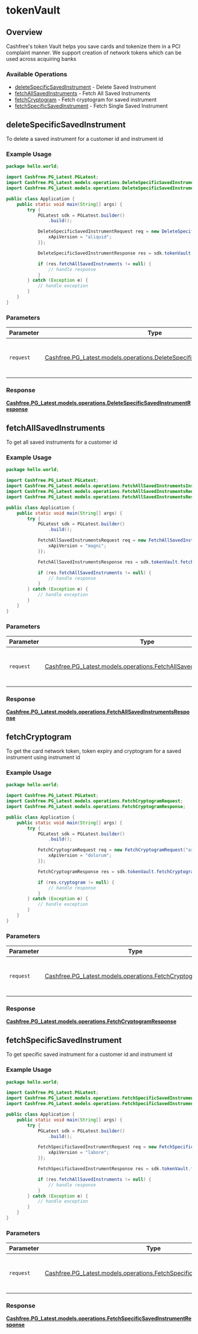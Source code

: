 # tokenVault

## Overview

Cashfree's token Vault helps you save cards and tokenize them in a PCI complaint manner. We support creation of network tokens which can be used across acquiring banks

### Available Operations

* [deleteSpecificSavedInstrument](#deletespecificsavedinstrument) - Delete Saved Instrument
* [fetchAllSavedInstruments](#fetchallsavedinstruments) - Fetch All Saved Instruments
* [fetchCryptogram](#fetchcryptogram) - Fetch cryptogram for saved instrument
* [fetchSpecificSavedInstrument](#fetchspecificsavedinstrument) - Fetch Single Saved Instrument

## deleteSpecificSavedInstrument

To delete a saved instrument for a customer id and instrument id

### Example Usage

```java
package hello.world;

import Cashfree.PG_Latest.PGLatest;
import Cashfree.PG_Latest.models.operations.DeleteSpecificSavedInstrumentRequest;
import Cashfree.PG_Latest.models.operations.DeleteSpecificSavedInstrumentResponse;

public class Application {
    public static void main(String[] args) {
        try {
            PGLatest sdk = PGLatest.builder()
                .build();

            DeleteSpecificSavedInstrumentRequest req = new DeleteSpecificSavedInstrumentRequest("quibusdam", "labore", "modi", "qui") {{
                xApiVersion = "aliquid";
            }};            

            DeleteSpecificSavedInstrumentResponse res = sdk.tokenVault.deleteSpecificSavedInstrument(req);

            if (res.fetchAllSavedInstruments != null) {
                // handle response
            }
        } catch (Exception e) {
            // handle exception
        }
    }
}
```

### Parameters

| Parameter                                                                                                                                    | Type                                                                                                                                         | Required                                                                                                                                     | Description                                                                                                                                  |
| -------------------------------------------------------------------------------------------------------------------------------------------- | -------------------------------------------------------------------------------------------------------------------------------------------- | -------------------------------------------------------------------------------------------------------------------------------------------- | -------------------------------------------------------------------------------------------------------------------------------------------- |
| `request`                                                                                                                                    | [Cashfree.PG_Latest.models.operations.DeleteSpecificSavedInstrumentRequest](../../models/operations/DeleteSpecificSavedInstrumentRequest.md) | :heavy_check_mark:                                                                                                                           | The request object to use for the request.                                                                                                   |


### Response

**[Cashfree.PG_Latest.models.operations.DeleteSpecificSavedInstrumentResponse](../../models/operations/DeleteSpecificSavedInstrumentResponse.md)**


## fetchAllSavedInstruments

To get all saved instruments for a customer id

### Example Usage

```java
package hello.world;

import Cashfree.PG_Latest.PGLatest;
import Cashfree.PG_Latest.models.operations.FetchAllSavedInstrumentsInstrumentType;
import Cashfree.PG_Latest.models.operations.FetchAllSavedInstrumentsRequest;
import Cashfree.PG_Latest.models.operations.FetchAllSavedInstrumentsResponse;

public class Application {
    public static void main(String[] args) {
        try {
            PGLatest sdk = PGLatest.builder()
                .build();

            FetchAllSavedInstrumentsRequest req = new FetchAllSavedInstrumentsRequest("cupiditate", FetchAllSavedInstrumentsInstrumentType.CARD, "quos", "perferendis") {{
                xApiVersion = "magni";
            }};            

            FetchAllSavedInstrumentsResponse res = sdk.tokenVault.fetchAllSavedInstruments(req);

            if (res.fetchAllSavedInstruments != null) {
                // handle response
            }
        } catch (Exception e) {
            // handle exception
        }
    }
}
```

### Parameters

| Parameter                                                                                                                          | Type                                                                                                                               | Required                                                                                                                           | Description                                                                                                                        |
| ---------------------------------------------------------------------------------------------------------------------------------- | ---------------------------------------------------------------------------------------------------------------------------------- | ---------------------------------------------------------------------------------------------------------------------------------- | ---------------------------------------------------------------------------------------------------------------------------------- |
| `request`                                                                                                                          | [Cashfree.PG_Latest.models.operations.FetchAllSavedInstrumentsRequest](../../models/operations/FetchAllSavedInstrumentsRequest.md) | :heavy_check_mark:                                                                                                                 | The request object to use for the request.                                                                                         |


### Response

**[Cashfree.PG_Latest.models.operations.FetchAllSavedInstrumentsResponse](../../models/operations/FetchAllSavedInstrumentsResponse.md)**


## fetchCryptogram

To get the card network token, token expiry and cryptogram for a saved instrument using instrument id

### Example Usage

```java
package hello.world;

import Cashfree.PG_Latest.PGLatest;
import Cashfree.PG_Latest.models.operations.FetchCryptogramRequest;
import Cashfree.PG_Latest.models.operations.FetchCryptogramResponse;

public class Application {
    public static void main(String[] args) {
        try {
            PGLatest sdk = PGLatest.builder()
                .build();

            FetchCryptogramRequest req = new FetchCryptogramRequest("assumenda", "ipsam", "alias", "fugit") {{
                xApiVersion = "dolorum";
            }};            

            FetchCryptogramResponse res = sdk.tokenVault.fetchCryptogram(req);

            if (res.cryptogram != null) {
                // handle response
            }
        } catch (Exception e) {
            // handle exception
        }
    }
}
```

### Parameters

| Parameter                                                                                                        | Type                                                                                                             | Required                                                                                                         | Description                                                                                                      |
| ---------------------------------------------------------------------------------------------------------------- | ---------------------------------------------------------------------------------------------------------------- | ---------------------------------------------------------------------------------------------------------------- | ---------------------------------------------------------------------------------------------------------------- |
| `request`                                                                                                        | [Cashfree.PG_Latest.models.operations.FetchCryptogramRequest](../../models/operations/FetchCryptogramRequest.md) | :heavy_check_mark:                                                                                               | The request object to use for the request.                                                                       |


### Response

**[Cashfree.PG_Latest.models.operations.FetchCryptogramResponse](../../models/operations/FetchCryptogramResponse.md)**


## fetchSpecificSavedInstrument

To get specific saved instrument for a customer id and instrument id

### Example Usage

```java
package hello.world;

import Cashfree.PG_Latest.PGLatest;
import Cashfree.PG_Latest.models.operations.FetchSpecificSavedInstrumentRequest;
import Cashfree.PG_Latest.models.operations.FetchSpecificSavedInstrumentResponse;

public class Application {
    public static void main(String[] args) {
        try {
            PGLatest sdk = PGLatest.builder()
                .build();

            FetchSpecificSavedInstrumentRequest req = new FetchSpecificSavedInstrumentRequest("excepturi", "tempora", "facilis", "tempore") {{
                xApiVersion = "labore";
            }};            

            FetchSpecificSavedInstrumentResponse res = sdk.tokenVault.fetchSpecificSavedInstrument(req);

            if (res.fetchAllSavedInstruments != null) {
                // handle response
            }
        } catch (Exception e) {
            // handle exception
        }
    }
}
```

### Parameters

| Parameter                                                                                                                                  | Type                                                                                                                                       | Required                                                                                                                                   | Description                                                                                                                                |
| ------------------------------------------------------------------------------------------------------------------------------------------ | ------------------------------------------------------------------------------------------------------------------------------------------ | ------------------------------------------------------------------------------------------------------------------------------------------ | ------------------------------------------------------------------------------------------------------------------------------------------ |
| `request`                                                                                                                                  | [Cashfree.PG_Latest.models.operations.FetchSpecificSavedInstrumentRequest](../../models/operations/FetchSpecificSavedInstrumentRequest.md) | :heavy_check_mark:                                                                                                                         | The request object to use for the request.                                                                                                 |


### Response

**[Cashfree.PG_Latest.models.operations.FetchSpecificSavedInstrumentResponse](../../models/operations/FetchSpecificSavedInstrumentResponse.md)**

